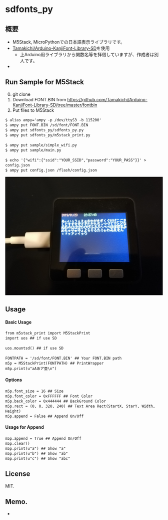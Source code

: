 # sdfonts_py

## 概要
- M5Stack, MicroPythonでの日本語表示ライブラリです。
- [Tamakichi/Arduino-KanjiFont-Library-SD](https://github.com/Tamakichi/Arduino-KanjiFont-Library-SD)を使用
  - 上Arduino用ライブラリから関数名等を拝借していますが、作成者は別人です。
- 

## Run Sample for M5Stack
0. git clone
0. Download FONT.BIN from https://github.com/Tamakichi/Arduino-KanjiFont-Library-SD/tree/master/fontbin
0. Put files to M5Stack
```
$ alias ampy='ampy -p /dev/ttyS3 -b 115200'
$ ampy put FONT.BIN /sd/font/FONT.BIN
$ ampy put sdfonts_py/sdfonts_py.py
$ ampy put sdfonts_py/m5stack_print.py

$ ampy put sample/simple_wifi.py
$ ampy put sample/main.py

$ echo '{"wifi":{"ssid":"YOUR_SSID","password":"YOUR_PASS"}}' > config.json 
$ ampy put config.json /flash/config.json

```
![m5stack_sample](sdffonts_py_sample.jpg "sample")

## Usage
#### Basic Usage
```
from m5stack_print import M5StackPrint
import uos ## if use SD

uos.mountsd() ## if use SD

FONTPATH = '/sd/font/FONT.BIN' ## Your FONT.BIN path
m5p = M5StackPrint(FONTPATH) ## PrintWrapper
m5p.print(u"aAあア亜\n")
```

#### Options
```
m5p.font_size = 16 ## Size
m5p.font_color = 0xFFFFFF ## Font Color
m5p.back_color = 0x444444 ## BackGround Color
m5p.rect = (0, 0, 320, 240) ## Text Area Rect(StartX, StarY, Width, Height)
m5p.append = False ## Append On/Off
```

####  Usage for Append
```
m5p.append = True ## Append On/Off
m5p.clear()
m5p.print(u"a") ## Show "a"
m5p.print(u"b") ## Show "ab"
m5p.print(u"c") ## Show "abc"
```


## License
MIT.


## Memo.
- 
